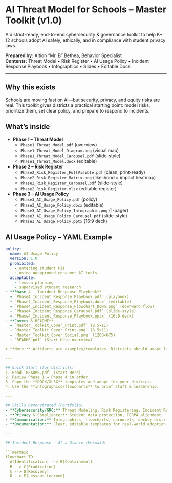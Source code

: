 # AI Threat Model for Schools – Master Toolkit (v1.0)

A district-ready, end-to-end cybersecurity & governance toolkit to help K–12 schools adopt AI safely, ethically, and in compliance with student privacy laws.

**Prepared by:** Altion “Mr. B” Bethea, Behavior Specialist  
**Contents:** Threat Model • Risk Register • AI Usage Policy • Incident Response Playbook • Infographics • Slides • Editable Docs

---

## Why this exists
Schools are moving fast on AI—but security, privacy, and equity risks are real. This toolkit gives districts a practical starting point: model risks, prioritize them, set clear policy, and prepare to respond to incidents.

## What’s inside
- **Phase 1 – Threat Model**
  - `Phase1_Threat_Model.pdf` (overview)
  - `Phase1_Threat_Model_Diagram.png` (visual map)
  - `Phase1_Threat_Model_Carousel.pdf` (slide-style)
  - `Phase1_Threat_Model.docx` (editable)
- **Phase 2 – Risk Register**
  - `Phase2_Risk_Register_FullVisible.pdf` (clean, print-ready)
  - `Phase2_Risk_Register_Matrix.png` (likelihood × impact heatmap)
  - `Phase2_Risk_Register_Carousel.pdf` (slide-style)
  - `Phase2_Risk_Register.xlsx` (editable register)
- **Phase 3 – AI Usage Policy**
  - `Phase3_AI_Usage_Policy.pdf` (policy)
  - `Phase3_AI_Usage_Policy.docx` (editable)
  - `Phase3_AI_Usage_Policy_Infographic.png` (1-pager)
  - `Phase3_AI_Usage_Policy_Carousel.pdf` (slide-style)
  - `Phase3_AI_Usage_Policy.pptx` (16:9 deck)

## AI Usage Policy – YAML Example

```yaml
policy:
  name: AI Usage Policy
  version: 1.0
  prohibited:
    - entering student PII
    - using unapproved consumer AI tools
  acceptable:
    - lesson planning
    - supervised student research
- **Phase 4 – Incident Response Playbook**
  - `Phase4_Incident_Response_Playbook.pdf` (playbook)
  - `Phase4_Incident_Response_Playbook.docx` (editable)
  - `Phase4_Incident_Response_Flowchart_Down.png` (downward flow)
  - `Phase4_Incident_Response_Carousel.pdf` (slide-style)
  - `Phase4_Incident_Response_Playbook.pptx` (16:9 deck)
- **Covers & README**
  - `Master_Toolkit_Cover_Print.pdf` (8.5×11)
  - `Master_Toolkit_Cover_Print.png` (8.5×11)
  - `Master_Toolkit_Cover_Social.png` (1200×675)
  - `README.pdf` (Start-Here overview)

> **Note:** Artifacts are examples/templates. Districts should adapt language to local policy and legal requirements (e.g., FERPA and state laws).

---

## Quick Start (for districts)
1. Read `README.pdf` (Start Here).
2. Review Phase 1 → Phase 4 in order.
3. Copy the **DOCX/XLSX** templates and adapt for your district.
4. Use the **infographics/flowcharts** to brief staff & leadership.

---

## Skills Demonstrated (Portfolio)
- **Cybersecurity/GRC:** Threat Modeling, Risk Registering, Incident Response, Policy Development
- **Privacy & Compliance:** Student data protection, FERPA alignment
- **Communication:** Infographics, flowcharts, carousels, decks; district-ready formatting
- **Documentation:** Clear, editable templates for real-world adoption

---

## Incident Response – At a Glance (Mermaid)

```mermaid
flowchart TD
  A[Identification] --> B[Containment]
  B --> C[Eradication]
  C --> D[Recovery]
  D --> E[Lessons Learned]
